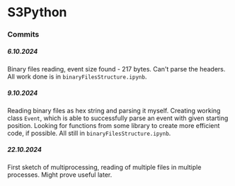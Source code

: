 # S3Python

### Commits
##### 6.10.2024
Binary files reading, event size found - 217 bytes. Can't parse the headers. All work done is in `binaryFilesStructure.ipynb`.
##### 9.10.2024
Reading binary files as hex string and parsing it myself. Creating working class `Event`, which is able to successfully parse an event with given starting position. Looking for functions from some library to create more efficient code, if possible. All still in `binaryFilesStructure.ipynb`.
##### 22.10.2024
First sketch of multiprocessing, reading of multiple files in multiple processes. Might prove useful later.